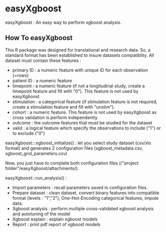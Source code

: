 # easyXgboost
easyXgboost : An easy way to perform xgboost analysis.

## How To easyXgboost

This R package was designed for translational and research data. So, a standard format has been established to insure datasets compatiblity.
All dataset must contain these features : 
  - primary ID : a numeric feature with unique ID for each observation (=rows)
  - patient ID : a numeric feature
  - timepoint : a numeric feature (if not a longitudinal study, create a timepoint feature and fill with "0"). This feature is not used by easyXgboost 
  - stimulation : a categorical feature (if stimulation feature is not required, create a stimulation feature and fill with "unstim").
  - cohort : a numeric feature. This feature is not used by easyXgboost as cross validation is perform independently.
  - outcome : the outcome features that must be studied for the dataset
  - valid : a logical feature which specify the observations to include ("1") or to exclude ("0")
  

easyXgboost:::xgboost_initialize() : let you select study dataset (csv/xls format) and generates 2 configuration files (xgboost_metadata.csv, xgboost_grid_parameters.csv)


Now, you just have to complete both configuration files (/"project folder"/easyXgboost/attachments/).


easyXgboost:::run_analysis() : 
  - Import parameters : recall parameters saved in configuration files.
  - Prepare dataset : clean dataset, convert binary features into compatible format (levels : "1","2"), One-Hot-Encoding categorical features, impute data.
  - Xgboost analysis : perform multiple cross-validated xgboost analysis and autotuning of the model 
  - Xgboost explain : explain xgboost models
  - Report : print pdf report of xgboost models
